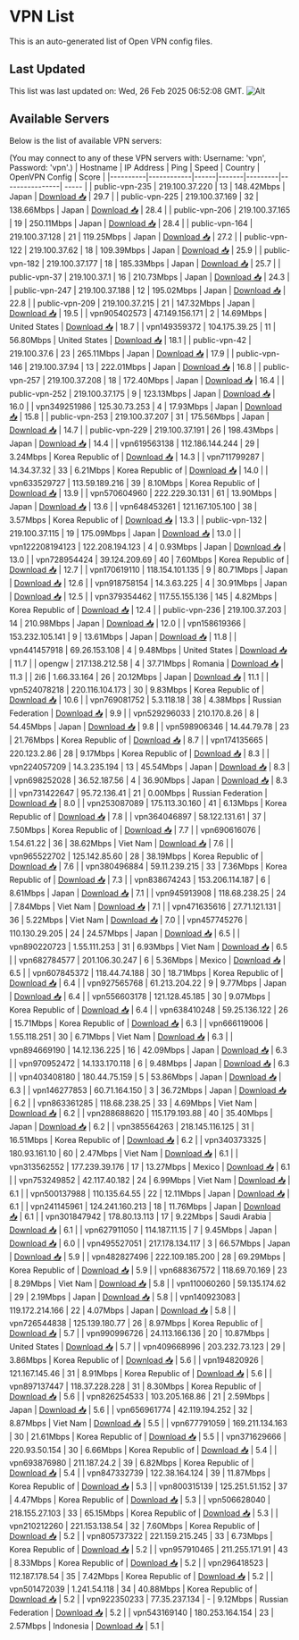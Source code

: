 # VPN List

This is an auto-generated list of Open VPN config files.

## Last Updated

This list was last updated on: Wed, 26 Feb 2025 06:52:08 GMT.
![Alt](https://repobeats.axiom.co/api/embed/186b98318ef1479477931607c1ad7d823f12451f.svg "Repobeats analytics image")

## Available Servers

Below is the list of available VPN servers:

(You may connect to any of these VPN servers with: Username: 'vpn', Password: 'vpn'.)
| Hostname | IP Address | Ping | Speed | Country | OpenVPN Config | Score |
|----------|------------|------|-------|---------|----------------| ----- |
| public-vpn-235 | 219.100.37.220 | 13 | 148.42Mbps | Japan | [Download 📥](./configs/server_0_JP.ovpn) | 29.7 |
| public-vpn-225 | 219.100.37.169 | 32 | 138.66Mbps | Japan | [Download 📥](./configs/server_1_JP.ovpn) | 28.4 |
| public-vpn-206 | 219.100.37.165 | 19 | 250.11Mbps | Japan | [Download 📥](./configs/server_2_JP.ovpn) | 28.4 |
| public-vpn-164 | 219.100.37.128 | 21 | 119.25Mbps | Japan | [Download 📥](./configs/server_3_JP.ovpn) | 27.2 |
| public-vpn-122 | 219.100.37.62 | 18 | 109.39Mbps | Japan | [Download 📥](./configs/server_4_JP.ovpn) | 25.9 |
| public-vpn-182 | 219.100.37.177 | 18 | 185.33Mbps | Japan | [Download 📥](./configs/server_5_JP.ovpn) | 25.7 |
| public-vpn-37 | 219.100.37.1 | 16 | 210.73Mbps | Japan | [Download 📥](./configs/server_6_JP.ovpn) | 24.3 |
| public-vpn-247 | 219.100.37.188 | 12 | 195.02Mbps | Japan | [Download 📥](./configs/server_7_JP.ovpn) | 22.8 |
| public-vpn-209 | 219.100.37.215 | 21 | 147.32Mbps | Japan | [Download 📥](./configs/server_8_JP.ovpn) | 19.5 |
| vpn905402573 | 47.149.156.171 | 2 | 14.69Mbps | United States | [Download 📥](./configs/server_9_US.ovpn) | 18.7 |
| vpn149359372 | 104.175.39.25 | 11 | 56.80Mbps | United States | [Download 📥](./configs/server_10_US.ovpn) | 18.1 |
| public-vpn-42 | 219.100.37.6 | 23 | 265.11Mbps | Japan | [Download 📥](./configs/server_11_JP.ovpn) | 17.9 |
| public-vpn-146 | 219.100.37.94 | 13 | 222.01Mbps | Japan | [Download 📥](./configs/server_12_JP.ovpn) | 16.8 |
| public-vpn-257 | 219.100.37.208 | 18 | 172.40Mbps | Japan | [Download 📥](./configs/server_13_JP.ovpn) | 16.4 |
| public-vpn-252 | 219.100.37.175 | 9 | 123.13Mbps | Japan | [Download 📥](./configs/server_14_JP.ovpn) | 16.0 |
| vpn349251986 | 125.30.73.253 | 4 | 17.93Mbps | Japan | [Download 📥](./configs/server_15_JP.ovpn) | 15.8 |
| public-vpn-253 | 219.100.37.207 | 31 | 175.56Mbps | Japan | [Download 📥](./configs/server_16_JP.ovpn) | 14.7 |
| public-vpn-229 | 219.100.37.191 | 26 | 198.43Mbps | Japan | [Download 📥](./configs/server_17_JP.ovpn) | 14.4 |
| vpn619563138 | 112.186.144.244 | 29 | 3.24Mbps | Korea Republic of | [Download 📥](./configs/server_18_KR.ovpn) | 14.3 |
| vpn711799287 | 14.34.37.32 | 33 | 6.21Mbps | Korea Republic of | [Download 📥](./configs/server_19_KR.ovpn) | 14.0 |
| vpn633529727 | 113.59.189.216 | 39 | 8.10Mbps | Korea Republic of | [Download 📥](./configs/server_20_KR.ovpn) | 13.9 |
| vpn570604960 | 222.229.30.131 | 61 | 13.90Mbps | Japan | [Download 📥](./configs/server_21_JP.ovpn) | 13.6 |
| vpn648453261 | 121.167.105.100 | 38 | 3.57Mbps | Korea Republic of | [Download 📥](./configs/server_22_KR.ovpn) | 13.3 |
| public-vpn-132 | 219.100.37.115 | 19 | 175.09Mbps | Japan | [Download 📥](./configs/server_23_JP.ovpn) | 13.0 |
| vpn122208194123 | 122.208.194.123 | 4 | 0.93Mbps | Japan | [Download 📥](./configs/server_24_JP.ovpn) | 13.0 |
| vpn728954424 | 39.124.209.69 | 40 | 7.60Mbps | Korea Republic of | [Download 📥](./configs/server_25_KR.ovpn) | 12.7 |
| vpn170619110 | 118.154.101.135 | 9 | 80.71Mbps | Japan | [Download 📥](./configs/server_26_JP.ovpn) | 12.6 |
| vpn918758154 | 14.3.63.225 | 4 | 30.91Mbps | Japan | [Download 📥](./configs/server_27_JP.ovpn) | 12.5 |
| vpn379354462 | 117.55.155.136 | 145 | 4.82Mbps | Korea Republic of | [Download 📥](./configs/server_28_KR.ovpn) | 12.4 |
| public-vpn-236 | 219.100.37.203 | 14 | 210.98Mbps | Japan | [Download 📥](./configs/server_29_JP.ovpn) | 12.0 |
| vpn158619366 | 153.232.105.141 | 9 | 13.61Mbps | Japan | [Download 📥](./configs/server_30_JP.ovpn) | 11.8 |
| vpn441457918 | 69.26.153.108 | 4 | 9.48Mbps | United States | [Download 📥](./configs/server_31_US.ovpn) | 11.7 |
| opengw | 217.138.212.58 | 4 | 37.71Mbps | Romania | [Download 📥](./configs/server_32_RO.ovpn) | 11.3 |
| 2i6 | 1.66.33.164 | 26 | 20.12Mbps | Japan | [Download 📥](./configs/server_33_JP.ovpn) | 11.1 |
| vpn524078218 | 220.116.104.173 | 30 | 9.83Mbps | Korea Republic of | [Download 📥](./configs/server_34_KR.ovpn) | 10.6 |
| vpn769081752 | 5.3.118.18 | 38 | 4.38Mbps | Russian Federation | [Download 📥](./configs/server_35_RU.ovpn) | 9.9 |
| vpn529296033 | 210.170.8.26 | 8 | 54.45Mbps | Japan | [Download 📥](./configs/server_36_JP.ovpn) | 9.8 |
| vpn598906346 | 14.44.79.78 | 23 | 21.76Mbps | Korea Republic of | [Download 📥](./configs/server_37_KR.ovpn) | 8.7 |
| vpn174135665 | 220.123.2.86 | 28 | 9.17Mbps | Korea Republic of | [Download 📥](./configs/server_38_KR.ovpn) | 8.3 |
| vpn224057209 | 14.3.235.194 | 13 | 45.54Mbps | Japan | [Download 📥](./configs/server_39_JP.ovpn) | 8.3 |
| vpn698252028 | 36.52.187.56 | 4 | 36.90Mbps | Japan | [Download 📥](./configs/server_40_JP.ovpn) | 8.3 |
| vpn731422647 | 95.72.136.41 | 21 | 0.00Mbps | Russian Federation | [Download 📥](./configs/server_41_RU.ovpn) | 8.0 |
| vpn253087089 | 175.113.30.160 | 41 | 6.13Mbps | Korea Republic of | [Download 📥](./configs/server_42_KR.ovpn) | 7.8 |
| vpn364046897 | 58.122.131.61 | 37 | 7.50Mbps | Korea Republic of | [Download 📥](./configs/server_43_KR.ovpn) | 7.7 |
| vpn690616076 | 1.54.61.22 | 36 | 38.62Mbps | Viet Nam | [Download 📥](./configs/server_44_VN.ovpn) | 7.6 |
| vpn965522702 | 125.142.85.60 | 28 | 38.19Mbps | Korea Republic of | [Download 📥](./configs/server_45_KR.ovpn) | 7.6 |
| vpn380496884 | 59.11.239.215 | 33 | 7.36Mbps | Korea Republic of | [Download 📥](./configs/server_46_KR.ovpn) | 7.3 |
| vpn838674243 | 153.206.114.187 | 6 | 8.61Mbps | Japan | [Download 📥](./configs/server_47_JP.ovpn) | 7.1 |
| vpn945913908 | 118.68.238.25 | 24 | 7.84Mbps | Viet Nam | [Download 📥](./configs/server_48_VN.ovpn) | 7.1 |
| vpn471635616 | 27.71.121.131 | 36 | 5.22Mbps | Viet Nam | [Download 📥](./configs/server_49_VN.ovpn) | 7.0 |
| vpn457745276 | 110.130.29.205 | 24 | 24.57Mbps | Japan | [Download 📥](./configs/server_50_JP.ovpn) | 6.5 |
| vpn890220723 | 1.55.111.253 | 31 | 6.93Mbps | Viet Nam | [Download 📥](./configs/server_51_VN.ovpn) | 6.5 |
| vpn682784577 | 201.106.30.247 | 6 | 5.36Mbps | Mexico | [Download 📥](./configs/server_52_MX.ovpn) | 6.5 |
| vpn607845372 | 118.44.74.188 | 30 | 18.71Mbps | Korea Republic of | [Download 📥](./configs/server_53_KR.ovpn) | 6.4 |
| vpn927565768 | 61.213.204.22 | 9 | 9.77Mbps | Japan | [Download 📥](./configs/server_54_JP.ovpn) | 6.4 |
| vpn556603178 | 121.128.45.185 | 30 | 9.07Mbps | Korea Republic of | [Download 📥](./configs/server_55_KR.ovpn) | 6.4 |
| vpn638410248 | 59.25.136.122 | 26 | 15.71Mbps | Korea Republic of | [Download 📥](./configs/server_56_KR.ovpn) | 6.3 |
| vpn666119006 | 1.55.118.251 | 30 | 6.71Mbps | Viet Nam | [Download 📥](./configs/server_57_VN.ovpn) | 6.3 |
| vpn894669190 | 14.12.136.225 | 16 | 42.09Mbps | Japan | [Download 📥](./configs/server_58_JP.ovpn) | 6.3 |
| vpn970952472 | 14.133.170.118 | 6 | 9.48Mbps | Japan | [Download 📥](./configs/server_59_JP.ovpn) | 6.3 |
| vpn403408180 | 180.44.75.159 | 5 | 53.86Mbps | Japan | [Download 📥](./configs/server_60_JP.ovpn) | 6.3 |
| vpn146277853 | 60.71.164.150 | 3 | 36.72Mbps | Japan | [Download 📥](./configs/server_61_JP.ovpn) | 6.2 |
| vpn863361285 | 118.68.238.25 | 33 | 4.69Mbps | Viet Nam | [Download 📥](./configs/server_62_VN.ovpn) | 6.2 |
| vpn288688620 | 115.179.193.88 | 40 | 35.40Mbps | Japan | [Download 📥](./configs/server_63_JP.ovpn) | 6.2 |
| vpn385564263 | 218.145.116.125 | 31 | 16.51Mbps | Korea Republic of | [Download 📥](./configs/server_64_KR.ovpn) | 6.2 |
| vpn340373325 | 180.93.161.10 | 60 | 2.47Mbps | Viet Nam | [Download 📥](./configs/server_65_VN.ovpn) | 6.1 |
| vpn313562552 | 177.239.39.176 | 17 | 13.27Mbps | Mexico | [Download 📥](./configs/server_66_MX.ovpn) | 6.1 |
| vpn753249852 | 42.117.40.182 | 24 | 6.99Mbps | Viet Nam | [Download 📥](./configs/server_67_VN.ovpn) | 6.1 |
| vpn500137988 | 110.135.64.55 | 22 | 12.11Mbps | Japan | [Download 📥](./configs/server_68_JP.ovpn) | 6.1 |
| vpn241145961 | 124.241.160.213 | 18 | 11.76Mbps | Japan | [Download 📥](./configs/server_69_JP.ovpn) | 6.1 |
| vpn301847942 | 178.80.13.113 | 17 | 9.22Mbps | Saudi Arabia | [Download 📥](./configs/server_70_SA.ovpn) | 6.1 |
| vpn627911050 | 114.187.11.15 | 7 | 9.45Mbps | Japan | [Download 📥](./configs/server_71_JP.ovpn) | 6.0 |
| vpn495527051 | 217.178.134.117 | 3 | 66.57Mbps | Japan | [Download 📥](./configs/server_72_JP.ovpn) | 5.9 |
| vpn482827496 | 222.109.185.200 | 28 | 69.29Mbps | Korea Republic of | [Download 📥](./configs/server_73_KR.ovpn) | 5.9 |
| vpn688367572 | 118.69.70.169 | 23 | 8.29Mbps | Viet Nam | [Download 📥](./configs/server_74_VN.ovpn) | 5.8 |
| vpn110060260 | 59.135.174.62 | 29 | 2.19Mbps | Japan | [Download 📥](./configs/server_75_JP.ovpn) | 5.8 |
| vpn140923083 | 119.172.214.166 | 22 | 4.07Mbps | Japan | [Download 📥](./configs/server_76_JP.ovpn) | 5.8 |
| vpn726544838 | 125.139.180.77 | 26 | 8.97Mbps | Korea Republic of | [Download 📥](./configs/server_77_KR.ovpn) | 5.7 |
| vpn990996726 | 24.113.166.136 | 20 | 10.87Mbps | United States | [Download 📥](./configs/server_78_US.ovpn) | 5.7 |
| vpn409668996 | 203.232.73.123 | 29 | 3.86Mbps | Korea Republic of | [Download 📥](./configs/server_79_KR.ovpn) | 5.6 |
| vpn194820926 | 121.167.145.46 | 31 | 8.91Mbps | Korea Republic of | [Download 📥](./configs/server_80_KR.ovpn) | 5.6 |
| vpn897137447 | 118.37.228.228 | 31 | 8.30Mbps | Korea Republic of | [Download 📥](./configs/server_81_KR.ovpn) | 5.6 |
| vpn826254533 | 103.205.168.86 | 21 | 2.59Mbps | Japan | [Download 📥](./configs/server_82_JP.ovpn) | 5.6 |
| vpn656961774 | 42.119.194.252 | 32 | 8.87Mbps | Viet Nam | [Download 📥](./configs/server_83_VN.ovpn) | 5.5 |
| vpn677791059 | 169.211.134.163 | 30 | 21.61Mbps | Korea Republic of | [Download 📥](./configs/server_84_KR.ovpn) | 5.5 |
| vpn371629666 | 220.93.50.154 | 30 | 6.66Mbps | Korea Republic of | [Download 📥](./configs/server_85_KR.ovpn) | 5.4 |
| vpn693876980 | 211.187.24.2 | 39 | 6.82Mbps | Korea Republic of | [Download 📥](./configs/server_86_KR.ovpn) | 5.4 |
| vpn847332739 | 122.38.164.124 | 39 | 11.87Mbps | Korea Republic of | [Download 📥](./configs/server_87_KR.ovpn) | 5.3 |
| vpn800315139 | 125.251.51.152 | 37 | 4.47Mbps | Korea Republic of | [Download 📥](./configs/server_88_KR.ovpn) | 5.3 |
| vpn506628040 | 218.155.27.103 | 33 | 65.15Mbps | Korea Republic of | [Download 📥](./configs/server_89_KR.ovpn) | 5.3 |
| vpn210212260 | 221.153.138.54 | 32 | 7.60Mbps | Korea Republic of | [Download 📥](./configs/server_90_KR.ovpn) | 5.2 |
| vpn805737322 | 221.159.215.245 | 33 | 6.73Mbps | Korea Republic of | [Download 📥](./configs/server_91_KR.ovpn) | 5.2 |
| vpn957910465 | 211.255.171.91 | 43 | 8.33Mbps | Korea Republic of | [Download 📥](./configs/server_92_KR.ovpn) | 5.2 |
| vpn296418523 | 112.187.178.54 | 35 | 7.42Mbps | Korea Republic of | [Download 📥](./configs/server_93_KR.ovpn) | 5.2 |
| vpn501472039 | 1.241.54.118 | 34 | 40.88Mbps | Korea Republic of | [Download 📥](./configs/server_94_KR.ovpn) | 5.2 |
| vpn922350233 | 77.35.237.134 | - | 9.12Mbps | Russian Federation | [Download 📥](./configs/server_95_RU.ovpn) | 5.2 |
| vpn543169140 | 180.253.164.154 | 23 | 2.57Mbps | Indonesia | [Download 📥](./configs/server_96_ID.ovpn) | 5.1 |
